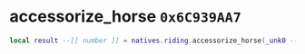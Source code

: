 # accessorize_horse `0x6C939AA7`

```lua
local result --[[ number ]] = natives.riding.accessorize_horse(_unk0 --[[ number ]], _unk1 --[[ number ]])
```